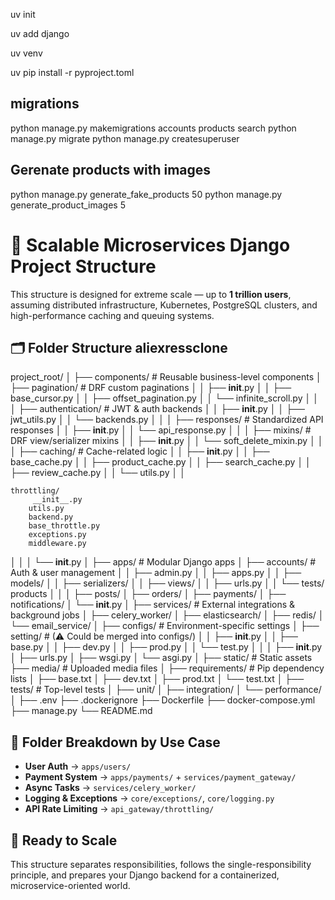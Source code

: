 uv init

uv add django

uv venv

uv pip install -r pyproject.toml

## migrations
python manage.py makemigrations accounts products search
python manage.py migrate
python manage.py createsuperuser


## Gerenate products with images 
python manage.py generate_fake_products 50
python manage.py generate_product_images 5

# 📁 Scalable Microservices Django Project Structure

This structure is designed for extreme scale — up to **1 trillion users**, assuming distributed infrastructure, Kubernetes, PostgreSQL clusters, and high-performance caching and queuing systems.

## 🗂️ Folder Structure aliexressclone
project_root/
│
├── components/                         # Reusable business-level components
│   ├── pagination/                      # DRF custom paginations
│   │   ├── __init__.py
│   │   ├── base_cursor.py
│   │   ├── offset_pagination.py
│   │   └── infinite_scroll.py
│   │
│   ├── authentication/                  # JWT & auth backends
│   │   ├── __init__.py
│   │   ├── jwt_utils.py
│   │   └── backends.py
│   │
│   ├── responses/                        # Standardized API responses
│   │   ├── __init__.py
│   │   └── api_response.py
│   │
│   ├── mixins/                           # DRF view/serializer mixins
│   │   ├── __init__.py
│   │   └── soft_delete_mixin.py
│   │
│   ├── caching/                          # Cache-related logic
│   │   ├── __init__.py
│   │   ├── base_cache.py
│   │   ├── product_cache.py
│   │   ├── search_cache.py
│   │   ├── review_cache.py
│   │   └── utils.py
│   │

    throttling/
         __init__.py
        utils.py
        backend.py
        base_throttle.py
        exceptions.py
        middleware.py

│   │
│   └── __init__.py
│
├── apps/                                 # Modular Django apps
│   ├── accounts/                         # Auth & user management
│   │   ├── admin.py
│   │   ├── apps.py
│   │   ├── models/
│   │   ├── serializers/
│   │   ├── views/
│   │   ├── urls.py
│   │   └── tests/
        products
│   │
│   ├── posts/
│   ├── orders/
│   ├── payments/
│   ├── notifications/
│   └── __init__.py
│
├── services/                             # External integrations & background jobs
│   ├── celery_worker/
│   ├── elasticsearch/
│   ├── redis/
│   └── email_service/
│
├── configs/                              # Environment-specific settings
│   ├── setting/                          # (⚠ Could be merged into configs/)
│   │   ├── __init__.py
│   │   ├── base.py
│   │   ├── dev.py
│   │   ├── prod.py
│   │   └── test.py
│   │
│   ├── __init__.py
│   ├── urls.py
│   ├── wsgi.py
│   └── asgi.py
│
├── static/                               # Static assets
├── media/                                # Uploaded media files
│
├── requirements/                         # Pip dependency lists
│   ├── base.txt
│   ├── dev.txt
│   ├── prod.txt
│   └── test.txt
│
├── tests/                                # Top-level tests
│   ├── unit/
│   ├── integration/
│   └── performance/
│
├── .env
├── .dockerignore
├── Dockerfile
├── docker-compose.yml
├── manage.py
└── README.md



## 🧠 Folder Breakdown by Use Case

- **User Auth** → `apps/users/`
- **Payment System** → `apps/payments/` + `services/payment_gateway/`
- **Async Tasks** → `services/celery_worker/`
- **Logging & Exceptions** → `core/exceptions/`, `core/logging.py`
- **API Rate Limiting** → `api_gateway/throttling/`

## 🚀 Ready to Scale

This structure separates responsibilities, follows the single-responsibility principle, and prepares your Django backend for a containerized, microservice-oriented world.